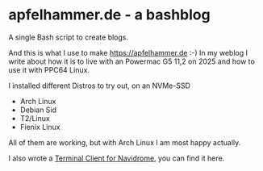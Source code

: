 apfelhammer.de - a bashblog
========

A single Bash script to create blogs. 

And this is what I use to make https://apfelhammer.de :-) In my weblog I write about how it is to live with an Powermac G5 11,2 on 2025 and how to use it with PPC64 Linux.

I installed different Distros to try out, on an NVMe-SSD

* Arch Linux 
* Debian Sid
* T2/Linux
* Fienix Linux

All of them are working, but with Arch Linux I am most happy actually.

I also wrote a [Terminal Client for Navidrome](https://github.com/thafaker/termnavi), you can find it here.
